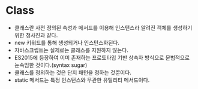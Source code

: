 # Class

- 클래스란 사전 정의된 속성과 메서드를 이용해 인스턴스라 알려진 객체를 생성하기 위한 청사진과 같다.
- new 키워드를 통해 생성되거나 인스턴스화된다.
- 자바스크립트는 실제로는 클래스를 지원하지 않는다.
- ES2015에 등장하여 이미 존재하는 프로토타입 기반 상속자 방식으로 문법적으로 눈속임한 것이다.(syntax sugar)
- 클래스를 정의하는 것은 단지 패턴을 정하는 것뿐이다.
- static 메서드는 특정 인스턴스와 무관한 유틸리티 메서드이다.
